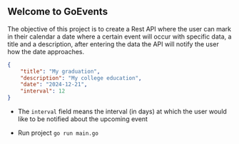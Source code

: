<h2>Welcome to GoEvents</h2>

<p>The objective of this project is to create a Rest API where the user can mark in their calendar a date where a certain event will occur with specific data, a title and a description, after entering the data the API will notify the user how the date approaches.</p>

```json
{
    "title": "My graduation",
    "description": "My college education",
    "date": "2024-12-21",
    "interval": 12
}
```

- The `interval` field means the interval (in days) at which the user would like to be notified about the upcoming event

- Run project `go run main.go`
